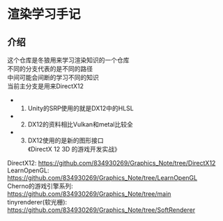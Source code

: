 # 渲染学习手记

## 介绍 

这个仓库是冬狼用来学习渲染知识的一个仓库  
不同的分支代表的是不同的路径  
中间可能会间断的学习不同的知识  
当前主分支是用来DirectX12  
- 1. Unity的SRP使用的就是DX12中的HLSL  
- 2. DX12的资料相比Vulkan和metal比较全
- 3. DX12使用的是新的图形接口  
《DirectX 12 3D 的游戏开发实战》

DirectX12: https://github.com/834930269/Graphics_Note/tree/DirectX12  
LearnOpenGL: https://github.com/834930269/Graphics_Note/tree/LearnOpenGL  
Cherno的游戏引擎系列: https://github.com/834930269/Graphics_Note/tree/main  
tinyrenderer(软光栅): https://github.com/834930269/Graphics_Note/tree/SoftRenderer


